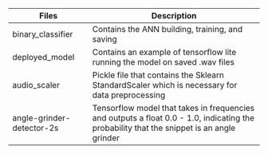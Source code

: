 |Files  |   Description   |
|-------|----------------| 
|binary_classifier | Contains the ANN building, training, and saving |
|deployed_model | Contains an example of tensorflow lite running the model on saved .wav files  |
|audio_scaler | Pickle file that contains the Sklearn StandardScaler which is necessary for data preprocessing |
|angle-grinder-detector-2s | Tensorflow model that takes in frequencies and outputs a float 0.0 - 1.0, indicating the probability that the snippet is an angle grinder |
